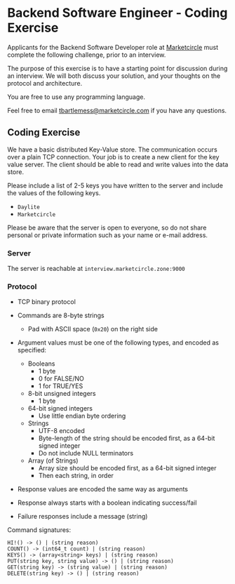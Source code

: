 # Backend Software Engineer - Coding Exercise

Applicants for the Backend Software Developer role at [Marketcircle](https://www.marketcircle.com) must complete the following challenge, prior to an interview.

The purpose of this exercise is to have a starting point for discussion during an interview. We will both discuss your solution, and your thoughts on the protocol and architecture.

You are free to use any programming language.

Feel free to email [tbartlemess@marketcircle.com](mailto:tbartelmess@marketcircle.com) if you have any questions.


## Coding Exercise

We have a basic distributed Key-Value store. The communication occurs over a plain TCP connection. Your job is to create a new client for the key value server. The client should be able to read and write values into the data store.

Please include a list of 2-5 keys you have written to the server and include the values of the following keys.

- `Daylite`
- `Marketcircle`

Please be aware that the server is open to everyone, so do not share personal or private information such as your name or e-mail address.

### Server

The server is reachable at `interview.marketcircle.zone:9000`

### Protocol

- TCP binary protocol
- Commands are 8-byte strings
  + Pad with ASCII space (`0x20`) on the right side
- Argument values must be one of the following types, and encoded as specified:
  + Booleans
    * 1 byte
    * 0 for FALSE/NO
    * 1 for TRUE/YES
  + 8-bit unsigned integers
    * 1 byte
  + 64-bit signed integers
    * Use little endian byte ordering
  + Strings
    * UTF-8 encoded
    * Byte-length of the string should be encoded first, as a 64-bit signed integer
    * Do not include NULL terminators
  + Array (of Strings)
    * Array size should be encoded first, as a 64-bit signed integer
    * Then each string, in order

- Response values are encoded the same way as arguments
- Response always starts with a boolean indicating success/fail
- Failure responses include a message (string)

Command signatures:

```
HI!() -> () | (string reason)
COUNT() -> (int64_t count) | (string reason)
KEYS() -> (array<string> keys) | (string reason)
PUT(string key, string value) -> () | (string reason)
GET(string key) -> (string value) | (string reason)
DELETE(string key) -> () | (string reason)
```
